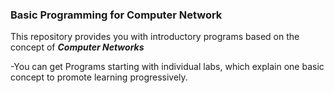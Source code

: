 ### Basic Programming for Computer Network
This repository provides you with introductory programs based on the concept of ***Computer Networks***

-You can get Programs starting with individual labs, which explain one basic concept to promote learning progressively.
